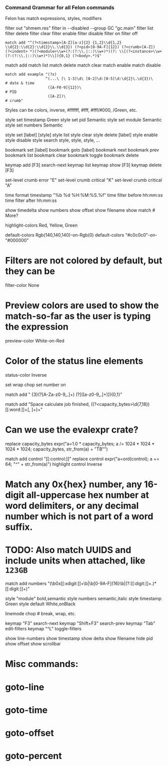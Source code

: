 ### Command Grammar for all Felon commands

Felon has match expressions, styles, modifiers

filter out "shmem.res"
filter in --disabled --group GC "gc.main"
filter list
filter delete
filter clear
filter enable
filter disable
filter on
filter off


    match add "^(?<timestamp>[A-Z][a-z]{2} {1,2}\\d{1,2} \\d{2}:\\d{2}:\\d{2}\\.\\d{3}) (?<pid>[0-9A-F]{12}) (?<crumb>[A-Z])      (?<indent> *)(?<module>\\w+(?:(?:\\.|::)\\w+)*)(?: \\[(?<instance>\\w+(?:(?:\\.|::)\\w+)*)\\]){0,1} (?<body>.*)$"
match add
match list
match delete
match clear
match enable
match disable

    match add example "(?x)
                      ^(...\ [\ 1-3]\d\ [0-2]\d:[0-5]\d:\d{2}\.\d{3})\    # date & time
                       ([A-F0-9]{12})\                                    # PID
                       ([A-Z])\                                           # crumb"

Styles can be colors, inverse, #ffffff, #fff, #fff/#000, /Green, etc.

style set timestamp Green
style set pid Semantic
style set module Semantic
style set numbers Semantic

style set [label] [style]
style list
style clear
style delete [label]
style enable
style disable
style search style, style, style, ...

bookmark set [label]
bookmark goto [label]
bookmark next
bookmark prev
bookmark list
bookmark clear
bookmark toggle
bookmark delete

keymap add [F3] search-next
keymap list
keymap show [F3]
keymap delete [F3]

set-level crumb error "E"
set-level crumb critical "K"
set-level crumb critical "A"

time format timestamp "%b %d %H:%M:%S.%f"
time filter before hh:mm:ss
time filter after hh:mm:ss

show timedelta
show numbers
show offset
show filename
show match
    # More?


highlight-colors Red, Yellow, Green

default-colors Rgb(140,140,140)-on-Rgb(0)
default-colors "#c0c0c0"-on-"#000000"

# Filters are not colored by default, but they can be
filter-color None

# Preview colors are used to show the match-so-far as the user is typing the expression
preview-color White-on-Red

# Color of the status line elements
status-color Inverse



set wrap chop
set number on



match add " {3}(?<module>[A-Za-z0-9_.]+) (?<module>\[([a-z0-9_.]+)\]){0,1}"

match add "Space calculate job finished, ((?<capacity_bytes>\d{7,18}) [[:word:]]+[, ]+)+"

# Can we use the evalexpr crate?
replace capacity_bytes expr("a=1.0 * capacity_bytes; a /= 1024 * 1024 * 1024 * 1024; capacity_bytes, str_from(a) + "TB\"")

match add control "[[:control:]]"
replace control expr("a=ord(control); a += 64; "^" + str_from(a)")
highlight control Inverse

# Match any 0x{hex} number, any 16-digit all-uppercase hex number at word delimiters, or any decimal number which is not part of a word suffix.
# TODO: Also match UUIDS and include units when attached, like `123GB`
match add numbers "(\b0x[[:xdigit:]]+\b|\b[0-9A-F]{16}\b|(?:[[:digit:]]+\.)*[[:digit:]]+)"

style "module" bold,semantic
style numbers semantic,italic
style timestamp Green
style default White,onBlack


linemode chop # break, wrap, etc.

keymap "F3" search-next
keymap "Shift+F3" search-prev
keymap "Tab" edit-filters
keymap "^L" toggle-filters

show line-numbers
show timestamp
show delta
show filename
hide pid
show offset
show scrollbar

# Misc commands:
# goto-line
# goto-time
# goto-offset
# goto-percent
